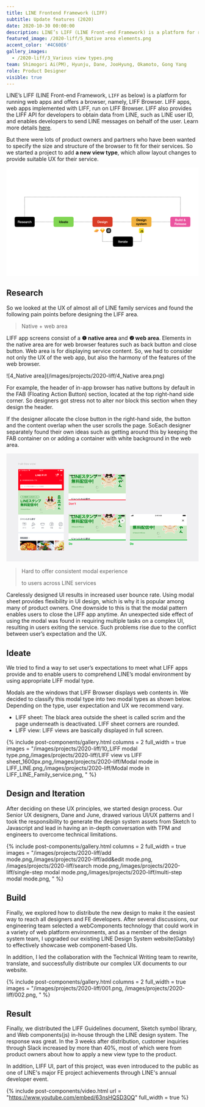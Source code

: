 ```yaml
---
title: LINE Frontend Framework (LIFF)
subtitle: Update features (2020)
date: 2020-10-30 00:00:00
description: LINE’s LIFF (LINE Front-end Framework) is a platform for running web apps and offers a browser, namely, LIFF Browser. LIFF apps, web apps implemented with LIFF, run on LIFF Browser. LIFF also provides the LIFF API for you to obtain data from LINE, such as LINE user ID, and enables you to send LINE messages on behalf of the user.
featured_image: /2020-liff/5_Native area elements.png
accent_color: '#4C60E6'
gallery_images:
  - /2020-liff/3_Various view types.png
team: Shimogori Ai(PM), Hyunju, Dane, JooHyung, Okamoto, Gong Yang
role: Product Designer
visible: true
---
```


LINE’s LIFF (LINE Front-end Framework, `LIFF` as below) is a platform for running web apps and offers a browser, namely, LIFF Browser. LIFF apps, web apps implemented with LIFF, run on LIFF Browser. LIFF also provides the LIFF API for developers to obtain data from LINE, such as LINE user ID, and enables developers to send LINE messages on behalf of the user. Learn more details [here](https://developers.line.biz/en/docs/liff/registering-liff-apps/#before-you-begin).

But there were lots of product owners and partners who have been wanted to specify the size and structure of the browser to fit for their services. So we started a project to add **a new view type**, which allow layout changes to provide suitable UX for their service. 



![Portfolio.005](/images/projects/Portfolio/Portfolio.005.png)

## Research

So we looked at the UX of almost all of LINE family services and found the following pain points before designing the LIFF area.

> Native + web area

LIFF app screens consist of a **❶ native area** and **❷ web area**. Elements in the native area are for web browser features such as back button and close button. Web area is for displaying service content. So, we had to consider not only the UX of the web app, but also the harmony of the features of the web browser.

![4_Native area](/images/projects/2020-liff/4_Native area.png)

For example, the header of in-app browser has native buttons by default in the FAB (Floating Action Button) section, located at the top right-hand side corner. So designers got stress not to alter nor block this section when they design the header.

If the designer allocate the close button in the right-hand side, the button and the content overlap when the user scrolls the page. SoEach designer separately found their own ideas such as getting around this by keeping the FAB container on or adding a container with white background in the web area.

![8-1](/images/projects/2020-liff/8-1.png)



> Hard to offer consistent modal experience 
> 
> to users across LINE services

Carelessly designed UI results in increased user bounce rate. Using modal sheet provides flexibility in UI design, which is why it is popular among many of product owners. One downside to this is that the modal pattern enables users to close the LIFF app anytime. An unexpected side effect of using the modal was found in requiring multiple tasks on a complex UI, resulting in users exiting the service. Such problems rise due to the conflict between user’s expectation and the UX.



## Ideate

We tried to find a way to set user’s expectations to meet what LIFF apps provide and to enable users to comprehend LINE’s modal environment by using appropriate LIFF modal type. 

Modals are the windows that LIFF Browser displays web contents in. We decided to classify this modal type into two modal types as shown below. Depending on the type, user expectation and UX we recommend vary.

- LIFF sheet: The black area outside the sheet is called scrim and the page underneath is deactivated.
   LIFF sheet corners are rounded.
- LIFF view: LIFF views are basically displayed in full screen.

{% include post-components/gallery.html
	columns = 2
	full_width = true
	images = "/images/projects/2020-liff/10_LIFF modal type.png,/images/projects/2020-liff/LIFF view vs LIFF sheet_1600px.png,/images/projects/2020-liff/Modal mode in LIFF_LINE.png,/images/projects/2020-liff/Modal mode in LIFF_LINE_Family_service.png,
	"
%}



## Design and Iteration

After deciding on these UX principles, we started design process. Our Senior UX designers, Dane and June, drawed various UI/UX patterns and I took the responsibility to generate the design system assets from Sketch to Javascript and lead in having an in-depth conversation with TPM and engineers to overcome technical limitations.

{% include post-components/gallery.html
	columns = 2
	full_width = true
	images = "/images/projects/2020-liff/add mode.png,/images/projects/2020-liff/add&edit mode.png, /images/projects/2020-liff/search mode.png,/images/projects/2020-liff/single-step modal mode.png,/images/projects/2020-liff/multi-step modal mode.png,
	"
%}



## Build 

Finally, we explored how to distribute the new design to make it the easiest way to reach all designers and FE developers. After several discussions, our engineering team selected a webComponents technology that could work in a variety of web platform environments, and as a member of the design system team, I upgraded our existing LINE Design System website(Gatsby) to effectively showcase web component-based UIs.

In addition, I led the collaboration with the Technical Writing team to rewrite, translate, and successfully distribute our complex UX documents to our website.


{% include post-components/gallery.html
	columns = 2
	full_width = true
	images = "/images/projects/2020-liff/001.png, /images/projects/2020-liff/002.png,
	"
%}




## Result

Finally, we distributed the LIFF Guidelines document, Sketch symbol library, and Web components(js)  in-house through the LINE design system. The response was great. In the 3 weeks after distribution, customer inquiries through Slack increased by more than 40%, most of which were from product owners about how to apply a new view type to the product.

In addition, LIFF UI, part of this project, was even introduced to the public as one of LINE's major FE project achievements through LINE's annual developer event.

{% include post-components/video.html
	url = "https://www.youtube.com/embed/63nsHQSD3OQ"
	full_width = true
%}




